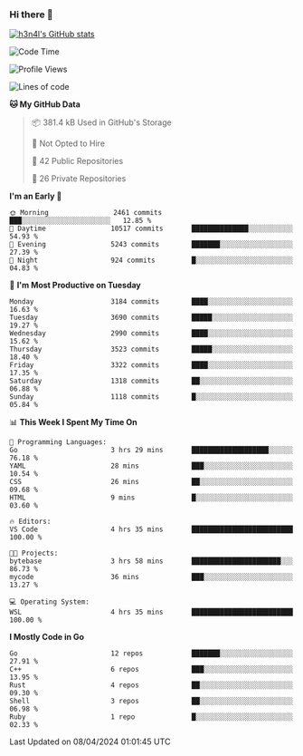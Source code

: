 ### Hi there 👋

[![h3n4l's GitHub stats](https://github-readme-stats.vercel.app/api?username=h3n4l&count_private=true&show_icons=true&theme=radical)](https://github.com/h3n4l/github-readme-stats)

<!--START_SECTION:waka-->
![Code Time](http://img.shields.io/badge/Code%20Time-1%2C855%20hrs%2022%20mins-blue)

![Profile Views](http://img.shields.io/badge/Profile%20Views-0-blue)

![Lines of code](https://img.shields.io/badge/From%20Hello%20World%20I%27ve%20Written-6.2%20million%20lines%20of%20code-blue)

**🐱 My GitHub Data** 

> 📦 381.4 kB Used in GitHub's Storage 
 > 
> 🚫 Not Opted to Hire
 > 
> 📜 42 Public Repositories 
 > 
> 🔑 26 Private Repositories 
 > 
**I'm an Early 🐤** 

```text
🌞 Morning                2461 commits        ███░░░░░░░░░░░░░░░░░░░░░░   12.85 % 
🌆 Daytime                10517 commits       ██████████████░░░░░░░░░░░   54.93 % 
🌃 Evening                5243 commits        ███████░░░░░░░░░░░░░░░░░░   27.39 % 
🌙 Night                  924 commits         █░░░░░░░░░░░░░░░░░░░░░░░░   04.83 % 
```
📅 **I'm Most Productive on Tuesday** 

```text
Monday                   3184 commits        ████░░░░░░░░░░░░░░░░░░░░░   16.63 % 
Tuesday                  3690 commits        █████░░░░░░░░░░░░░░░░░░░░   19.27 % 
Wednesday                2990 commits        ████░░░░░░░░░░░░░░░░░░░░░   15.62 % 
Thursday                 3523 commits        █████░░░░░░░░░░░░░░░░░░░░   18.40 % 
Friday                   3322 commits        ████░░░░░░░░░░░░░░░░░░░░░   17.35 % 
Saturday                 1318 commits        ██░░░░░░░░░░░░░░░░░░░░░░░   06.88 % 
Sunday                   1118 commits        █░░░░░░░░░░░░░░░░░░░░░░░░   05.84 % 
```


📊 **This Week I Spent My Time On** 

```text
💬 Programming Languages: 
Go                       3 hrs 29 mins       ███████████████████░░░░░░   76.18 % 
YAML                     28 mins             ███░░░░░░░░░░░░░░░░░░░░░░   10.54 % 
CSS                      26 mins             ██░░░░░░░░░░░░░░░░░░░░░░░   09.68 % 
HTML                     9 mins              █░░░░░░░░░░░░░░░░░░░░░░░░   03.60 % 

🔥 Editors: 
VS Code                  4 hrs 35 mins       █████████████████████████   100.00 % 

🐱‍💻 Projects: 
bytebase                 3 hrs 58 mins       ██████████████████████░░░   86.73 % 
mycode                   36 mins             ███░░░░░░░░░░░░░░░░░░░░░░   13.27 % 

💻 Operating System: 
WSL                      4 hrs 35 mins       █████████████████████████   100.00 % 
```

**I Mostly Code in Go** 

```text
Go                       12 repos            ███████░░░░░░░░░░░░░░░░░░   27.91 % 
C++                      6 repos             ███░░░░░░░░░░░░░░░░░░░░░░   13.95 % 
Rust                     4 repos             ██░░░░░░░░░░░░░░░░░░░░░░░   09.30 % 
Shell                    3 repos             ██░░░░░░░░░░░░░░░░░░░░░░░   06.98 % 
Ruby                     1 repo              █░░░░░░░░░░░░░░░░░░░░░░░░   02.33 % 
```




 Last Updated on 08/04/2024 01:01:45 UTC
<!--END_SECTION:waka-->

